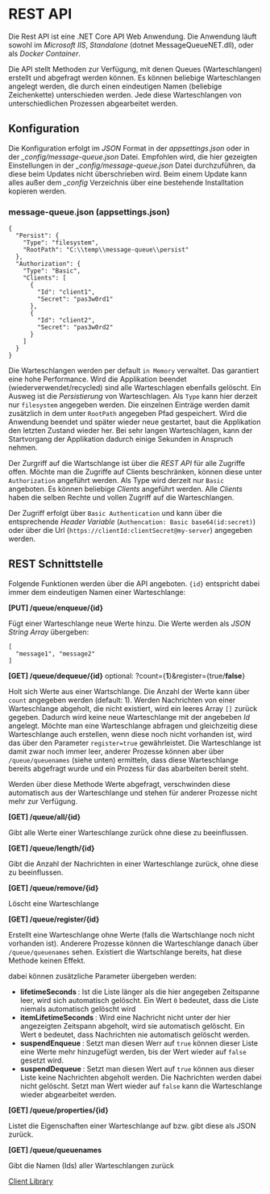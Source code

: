 # REST API

Die Rest API ist eine .NET Core API Web Anwendung. Die Anwendung läuft sowohl im *Microsoft IIS*, *Standalone* (dotnet MessageQueueNET.dll), oder als *Docker Container*.

Die API stellt Methoden zur Verfügung, mit denen Queues (Warteschlangen) erstellt und abgefragt werden können. Es können beliebige Warteschlangen angelegt werden, die durch
einen eindeutigen Namen (beliebige Zeichenkette) unterschieden werden. Jede diese Warteschlangen von unterschiedlichen Prozessen abgearbeitet werden.

## Konfiguration

Die Konfiguration erfolgt im *JSON* Format in der *appsettings.json* oder in der *_config/message-queue.json* Datei. Empfohlen wird, die hier gezeigten Einstellungen in der
*_config/message-queue.json* Datei durchzuführen, da diese beim Updates nicht überschrieben wird. Beim einem Update kann alles außer dem *_config* Verzeichnis über eine
bestehende Installtation kopieren werden.

### message-queue.json (appsettings.json)

```
{
  "Persist": {
    "Type": "filesystem",
    "RootPath": "C:\\temp\\message-queue\\persist"
  },
  "Authorization": {
    "Type": "Basic",
    "Clients": [
      {
        "Id": "client1",
        "Secret": "pas3w0rd1"
      },
      {
        "Id": "client2",
        "Secret": "pas3w0rd2"
      }
    ]
  }
}
```

Die Warteschlangen werden per default `in Memory` verwaltet. Das garantiert eine hohe Performance. Wird die Applikation beendet (wiederverwendet/recycled) sind alle Warteschlagen ebenfalls gelöscht.
Ein Ausweg ist die *Persistierung* von Warteschlagen. Als `Type` kann hier derzeit nur `filesystem` angegeben werden. Die einzelnen Einträge werden damit zusätzlich in dem unter `RootPath` angegeben Pfad gespeichert.
Wird die Anwendung beendet und später wieder neue gestartet, baut die Applikation den letzten Zustand wieder her. Bei sehr langen Warteschlagen, kann der Startvorgang der Applikation dadurch einige Sekunden 
in Anspruch nehmen.

Der Zurgriff auf die Wartschlange ist über die *REST API* für alle Zugriffe offen. Möchte man die Zugriffe auf Clients beschränken, können diese unter `Authorization` angeführt werden. 
Als Type wird derzeit nur `Basic` angeboten. Es können beliebige *Clients* angeführt werden. Alle *Clients* haben die selben Rechte und vollen Zugriff auf die Warteschlangen.

Der Zugriff erfolgt über `Basic Authentication` und kann über die entsprechende *Header Variable* (`Authencation: Basic base64(id:secret)`) oder über die Url (`https://clientId:clientSecret@my-server`) angegeben werden. 

## REST Schnittstelle

Folgende Funktionen werden über die API angeboten. `{id}` entspricht dabei immer dem eindeutigen Namen einer Warteschlange:

**[PUT] /queue/enqueue/{id}**

Fügt einer Warteschlange neue Werte hinzu. Die Werte werden als *JSON String Array* übergeben:

```
[
  "message1", "message2"
]
```

**[GET] /queue/dequeue/{id}** optional: ?count={**1**}&register={true/**false**}

Holt sich Werte aus einer Wartschlange. Die Anzahl der Werte kann über `count` angegeben werden (default: 1). Werden Nachrichten von einer Warteschlange abgeholt, die nicht existiert,
wird ein leeres Array `[]` zurück gegeben. Dadurch wird keine neue Warteschlange mit der angebeben *Id* angelegt. Möchte man eine Warteschlange abfragen und gleichzeitig 
diese Warteschlange auch erstellen, wenn diese noch nicht vorhanden ist, wird das über den Parameter `register=true` gewährleistet. Die Warteschlange ist damit zwar noch immer leer,
anderer Prozesse können aber über `/queue/queuenames` (siehe unten) ermitteln, dass diese Warteschlange bereits abgefragt wurde und ein Prozess für das abarbeiten bereit steht.

Werden über diese Methode Werte abgefragt, verschwinden diese automatisch aus der Warteschlange und stehen für anderer Prozesse nicht mehr zur Verfügung.

**[GET] /queue/all/{id}**

Gibt alle Werte einer Warteschlange zurück ohne diese zu beeinflussen.

**[GET] /queue/length/{id}**

Gibt die Anzahl der Nachrichten in einer Warteschlange zurück, ohne diese zu beeinflussen.

**[GET] /queue/remove/{id}**

Löscht eine Warteschlange

**[GET] /queue/register/{id}**

Erstellt eine Warteschlange ohne Werte (falls die Wartschlange noch nicht vorhanden ist). Anderere Prozesse können die Warteschlange danach über `/queue/queuenames` sehen.
Existiert die Wartschlange bereits, hat diese Methode keinen Effekt.

dabei können zusätzliche Parameter übergeben werden: 

- **lifetimeSeconds <int>**: Ist die Liste länger als die hier angegeben Zeitspanne leer, wird sich automatisch gelöscht. Ein Wert ``0`` bedeutet, dass die Liste niemals automatisch gelöscht wird 
- **itemLifetimeSeconds <int>**: Wird eine Nachricht nicht unter der hier angezeigten Zeitspann abgeholt, wird sie automatisch gelöscht. Ein Wert ``0`` bedeutet, dass Nachrichten nie automatisch gelöscht werden.
- **suspendEnqueue <bool>**: Setzt man diesen Werr auf ``true`` können dieser Liste eine Werte mehr hinzugefügt werden, bis der Wert wieder auf ``false`` gesetzt wird.
- **suspendDequeue <bool>**: Setzt man diesen Wert auf ``true`` können aus dieser Liste keine Nachrichten abgeholt werden. Die Nachrichten werden dabei nicht gelöscht. Setzt man Wert wieder auf ``false`` kann die Warteschlange wieder abgearbeitet werden.

**[GET] /queue/properties/{id}**

Listet die Eigenschaften einer Warteschlange auf bzw. gibt diese als JSON zurück.

**[GET] /queue/queuenames**

Gibt die Namen (Ids) aller Warteschlangen zurück

[Client Library](../client/client_de.md)